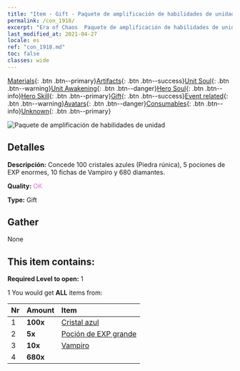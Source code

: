 ```yaml
---
title: "Item - Gift - Paquete de amplificación de habilidades de unidad"
permalink: /con_1918/
excerpt: "Era of Chaos  Paquete de amplificación de habilidades de unidad"
last_modified_at: 2021-04-27
locale: es
ref: "con_1918.md"
toc: false
classes: wide
---
```

 [Materials](/ItemsES/){: .btn .btn--primary}[Artifacts](/ItemsES/Artifacts/){: .btn .btn--success}[Unit Soul](/ItemsES/UnitSoul/){: .btn .btn--warning}[Unit Awakening](/ItemsES/UnitAwakening/){: .btn .btn--danger}[Hero Soul](/ItemsES/HeroSoul/){: .btn .btn--info}[Hero Skill](/ItemsES/HeroSkill/){: .btn .btn--primary}[Gift](/ItemsES/Gift/){: .btn .btn--success}[Event related](/ItemsES/Events/){: .btn .btn--warning}[Avatars](/ItemsES/Avatars/){: .btn .btn--danger}[Consumables](/ItemsES/Consumables/){: .btn .btn--info}[Unknown](/ItemsES/Unknown/){: .btn .btn--primary}

 ![Paquete de amplificación de habilidades de unidad](/images/t/i_907541.png)

## Detalles
 **Descripción:** Concede 100 cristales azules (Piedra rúnica), 5 pociones de EXP enormes, 10 fichas de Vampiro y 680 diamantes.

 **Quality:** <span style="color: #DA70D6">OK</span>

 **Type:** Gift

## Gather

  None

## This item contains:

 **Required Level to open:** 1

 1 You would get **ALL** items  from:

  | Nr | Amount |     Item    |
  |:---|:-------|:------------|
  | 1 |  **100x** | [Cristal azul](/ItemsES/con_716/) |  | 
  | 2 |  **5x** | [Poción de EXP grande](/ItemsES/con_702/) |  | 
  | 3 |  **10x** | [Vampiro](/ItemsES/unt_211/) |  | 
  | 4 |  **680x** | <i class="fas fa-gem"/> |  | 
